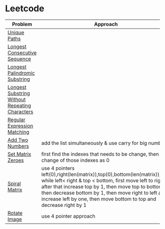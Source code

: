 # Leetcode

|Problem | Approach| 
|-------------|-----------|
|[Unique Paths](https://leetcode.com/problems/unique-paths/)||
|[Longest Consecutive Sequence](https://leetcode.com/problems/longest-consecutive-sequence/)||
|[Longest Palindromic Substring](https://leetcode.com/problems/longest-palindromic-substring/)||
|[Longest Substring Without Repeating Characters](https://leetcode.com/problems/longest-substring-without-repeating-characters/)||
|[Regular Expression Matching](https://leetcode.com/problems/regular-expression-matching/)||
|[Add Two Numbers](https://leetcode.com/problems/add-two-numbers/)|add the list simultaneously & use carry for big numbers|
|[Set Matrix Zeroes](https://leetcode.com/problems/set-matrix-zeroes/)|first find the indexes that needs to be change, then change of those indexes as 0|
|[Spiral Matrix](https://leetcode.com/problems/spiral-matrix/submissions/)|use 4 pointers left(0),right(len(matrix)),top(0),bottom(len(matrix)),now while left< right & top < bottom, first move left to right after that increase top by 1, then move top to bottom then decrease bottom by 1, then move right to left and increase left by one, then move bottom to top and decrease right by 1|
|[Rotate Image](https://leetcode.com/problems/rotate-image/submissions/)|use 4 pointer approach|
